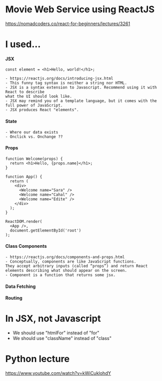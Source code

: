 # Movie Web Service using ReactJS

https://nomadcoders.co/react-for-beginners/lectures/3261

# I used...
#### JSX

```
const element = <h1>Hello, world!</h1>;
```
    - https://reactjs.org/docs/introducing-jsx.html
    - This funny tag syntax is neither a string nor HTML.
    - JSX is a syntax extension to Javascript. Recommend using it with React to describe 
    what the UI should look like.
    - JSX may remind you of a template language, but it comes with the full power of JavaScript.
    - JSX produces React "elements".

#### State
    - Where our data exists
    - Onclick vs. Onchange ??

#### Props

```
function Welcome(props) {
  return <h1>Hello, {props.name}</h1>;
}

function App() {
  return (
    <div>
      <Welcome name="Sara" />
      <Welcome name="Cahal" />
      <Welcome name="Edite" />
    </div>
  );
}

ReactDOM.render(
  <App />,
  document.getElementById('root')
);
```

#### Class Components
    - https://reactjs.org/docs/components-and-props.html
    - Conceptually, components are like JavaScript functions. 
    They accept arbitrary inputs (called “props”) and return React elements describing what should appear on the screen.
    - Component is a function that returns some jsx.

#### Data Fetching
#### Routing

# In JSX, not Javascript

- We should use "htmlFor" instead of "for"
- We should use "className" instead of "class"

# Python lecture
https://www.youtube.com/watch?v=kWiCuklohdY
